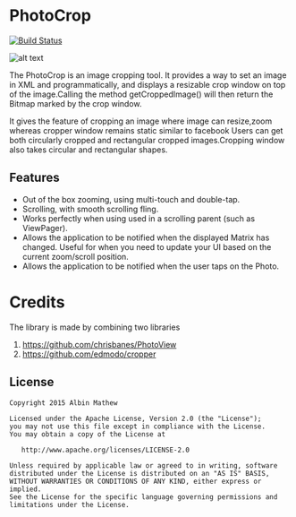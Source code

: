 # PhotoCrop
[![Build Status](https://travis-ci.org/albinmathew/PhotoCrop.svg?branch=master)](https://travis-ci.org/albinmathew/PhotoCrop)

![alt text](https://raw.githubusercontent.com/albinmathew/PhotoCrop/master/screenshots/pic1.png)

The PhotoCrop is an image cropping tool. It provides a way to set an image in XML and programmatically, and displays a resizable
crop window on top of the image.Calling the method getCroppedImage() will then return the Bitmap marked by the crop window.

It gives the feature of cropping an image where image can resize,zoom whereas cropper window remains static similar to facebook
Users can get both circularly cropped and rectangular cropped images.Cropping window also takes circular and rectangular shapes.

## Features
- Out of the box zooming, using multi-touch and double-tap.
- Scrolling, with smooth scrolling fling.
- Works perfectly when using used in a scrolling parent (such as ViewPager).
- Allows the application to be notified when the displayed Matrix has changed. Useful for when you need to update your UI based on the current zoom/scroll position.
- Allows the application to be notified when the user taps on the Photo.


# Credits

The library is made by combining two libraries

1. https://github.com/chrisbanes/PhotoView
2. https://github.com/edmodo/cropper

## License

    Copyright 2015 Albin Mathew

    Licensed under the Apache License, Version 2.0 (the "License");
    you may not use this file except in compliance with the License.
    You may obtain a copy of the License at

       http://www.apache.org/licenses/LICENSE-2.0

    Unless required by applicable law or agreed to in writing, software
    distributed under the License is distributed on an "AS IS" BASIS,
    WITHOUT WARRANTIES OR CONDITIONS OF ANY KIND, either express or implied.
    See the License for the specific language governing permissions and
    limitations under the License.